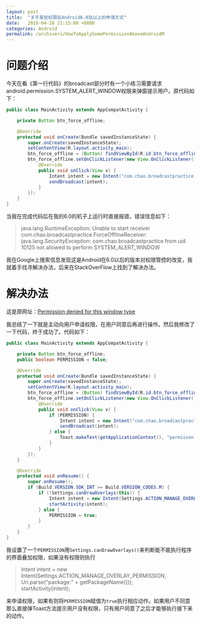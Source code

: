 ```yaml
---
layout: post
title:  "关于某些权限在Android6.0及以上的申请方式"
date:   2016-04-28 21:15:00 +0800
categories: Android
permalink: /archivers/HowToApplySomePermissionAboveAndroidM
---
```


# 问题介绍

今天在看《第一行代码》的broadcast部分时有一个小练习需要请求android.permission.SYSTEM_ALERT_WINDOW权限来弹窗提示用户。原代码如下：

```java
public class MainActivity extends AppCompatActivity {

    private Button btn_force_offline;

    @Override
    protected void onCreate(Bundle savedInstanceState) {
        super.onCreate(savedInstanceState);
        setContentView(R.layout.activity_main);
        btn_force_offline = (Button) findViewById(R.id.btn_force_offline);
        btn_force_offline.setOnClickListener(new View.OnClickListener() {
            @Override
            public void onClick(View v) {
                Intent intent = new Intent("com.chao.broadcastpractice.FORCE_OFFLINE");
                sendBroadcast(intent);
            }
        });
    }
}
```

当我在完成代码后在我的6.0的机子上运行时直接报错，错误信息如下：

> java.lang.RuntimeException: Unable to start receiver com.chao.broadcastpractice.ForceOfflineReceiver: java.lang.SecurityException: com.chao.broadcastpractice from uid 10125 not allowed to perform SYSTEM_ALERT_WINDOW

我在Google上搜索信息发现这是Android在6.0以后的版本对权限管控的改变，我就着手找寻解决办法，后来在StackOverFlow上找到了解决办法。

# 解决办法

这是原网址：[Permission denied for this window type](http://stackoverflow.com/questions/7569937/unable-to-add-window-android-view-viewrootw44da9bc0-permission-denied-for-t#answer-34061521)

我总结了一下就是主动向用户申请权限，在用户同意后再进行操作。然后我修改了一下代码，终于成功了。代码如下：

```java
public class MainActivity extends AppCompatActivity {

    private Button btn_force_offline;
    public boolean PERMISSION = false;

    @Override
    protected void onCreate(Bundle savedInstanceState) {
        super.onCreate(savedInstanceState);
        setContentView(R.layout.activity_main);
        btn_force_offline = (Button) findViewById(R.id.btn_force_offline);
        btn_force_offline.setOnClickListener(new View.OnClickListener() {
            @Override
            public void onClick(View v) {
                if (PERMISSION) {
                    Intent intent = new Intent("com.chao.broadcastpractice.FORCE_OFFLINE");
                    sendBroadcast(intent);
                } else {
                    Toast.makeText(getApplicationContext(), "permisson denied, please click allow!", Toast.LENGTH_SHORT).show();
                }
            }
        });
    }

    @Override
    protected void onResume() {
        super.onResume();
        if (Build.VERSION.SDK_INT >= Build.VERSION_CODES.M) {
            if (!Settings.canDrawOverlays(this)) {
                Intent intent = new Intent(Settings.ACTION_MANAGE_OVERLAY_PERMISSION, Uri.parse("package:" + getPackageName()));
                startActivity(intent);
            } else {
                PERMISSION = true;
            }
        }
    }
}
```

我设置了一个`PERMISSION`用`Settings.canDrawOverlays()`来判断能不能执行程序的界面叠加权限，如果没有权限则执行  

> Intent intent = new Intent(Settings.ACTION_MANAGE_OVERLAY_PERMISSION, Uri.parse("package:" + getPackageName()));  
> startActivity(intent);

来申请权限，如果有则将`PERMISSION`赋值为`true`执行相应动作。如果用户不同意那么直接弹Toast方法提示用户没有权限，只有用户同意了之后才能够执行接下来的动作。
